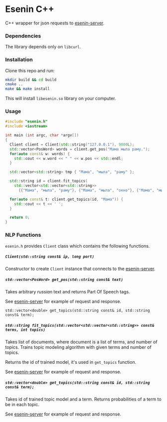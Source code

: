 # Esenin C++

C++ wrapper for json requests to [esenin-server](https://github.com/esenin-org/esenin-server). 

### Dependencies

The library depends only on `libcurl`. 

### Installation

Clone this repo and run:

```bash
mkdir build && cd build
cmake ..
make && make install
```

This will install `libesenin.so` library on your computer.

### Usage

```cpp
#include "esenin.h"
#include <iostream>

int main (int argc, char *argv[])
{
  Client client = Client(std::string("127.0.0.1"), 9000L);
  std::vector<PosWord> words = client.get_pos("Мама мыла раму.");
  for(auto const& w: words) {
    std::cout << w.word << " " << w.pos << std::endl;
  }

  std::vector<std::string> tmp { "Мама", "мыла", "раму" };

  std::string id = client.fit_topics(
    std::vector<std::vector<std::string>> 
      {{"Мама", "мыла", "раму"}, {"Мама", "мыла", "окно"}, {"Мама", "мыла", "пол"}}, 10);

  for(auto const& t: client.get_topics(id, "Мама")) { 
    std::cout << t << ' ';
  }

  return 0;
}
```

### NLP Functions

`esenin.h` provides `Client` class which contains the following functions.

##### `Client(std::string const& ip, long port)`
Constructor to create `Client` instance that connects 
to the [esenin-server](https://github.com/esenin-org/esenin-server).

##### `std::vector<PosWord> get_pos(std::string const& text)`

Takes arbitrary _russian_ text and returns Part Of Speech tags. 

See [esenin-server](https://github.com/esenin-org/esenin-server#pos) for example of request and response. 


    std::vector<double> get_topics(std::string const& id, std::string const& term);

##### `std::string fit_topics(std::vector<std::vector<std::string>> const& terms, int topics)`
Takes list of documents, where document is a list of terms, and number of topics. 
Trains topic modeling algorithm with given terms and number of topics.
 
Returns the id of trained model, it's used in `get_topics` function.

See [esenin-server](https://github.com/esenin-org/esenin-server#tm) for example of request and response.

##### `std::vector<double> get_topics(std::string const& id, std::string const& term);`
Takes id of trained topic model and a term. 
Returns probabilities of a term to be in each topic. 

See [esenin-server](https://github.com/esenin-org/esenin-server#tm) for example of request and response.



